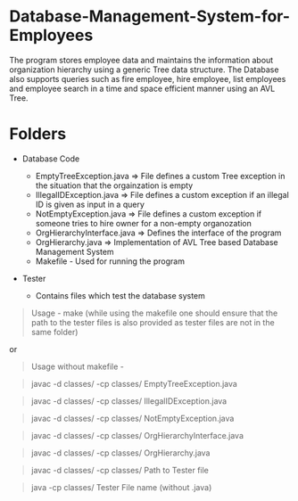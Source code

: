 # Database-Management-System-for-Employees

The program stores employee data and maintains the information about organization hierarchy using a generic Tree data structure. The Database also supports queries such as fire employee, hire employee, list employees and employee search in a time and space efficient manner using an AVL Tree.

# Folders

- Database Code
  - EmptyTreeException.java => File defines a custom Tree exception in the situation that the orgainzation is empty
  - IllegalIDException.java => File defines a custom exception if an illegal ID is given as input in a query
  - NotEmptyException.java => File defines a custom exception if someone tries to hire owner for a non-empty organozation
  - OrgHierarchyInterface.java => Defines the interface of the program
  - OrgHierarchy.java => Implementation of AVL Tree based Database Management System
  - Makefile - Used for running the program

- Tester 
  - Contains files which test the database system

> Usage - make (while using the makefile one should ensure that the path to the tester files is also provided as tester files are not in the same folder)

or 

> Usage without makefile - 

> javac -d classes/ -cp classes/ EmptyTreeException.java

> javac -d classes/ -cp classes/ IllegalIDException.java

> javac -d classes/ -cp classes/ NotEmptyException.java

> javac -d classes/ -cp classes/ OrgHierarchyInterface.java

> javac -d classes/ -cp classes/ OrgHierarchy.java

> javac -d classes/ -cp classes/ Path to Tester file

> java -cp classes/ Tester File name (without .java)
